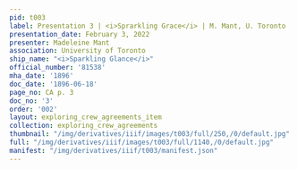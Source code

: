 ```yaml
---
pid: t003
label: Presentation 3 | <i>Sprarkling Grace</i> | M. Mant, U. Toronto | 3
presentation_date: February 3, 2022
presenter: Madeleine Mant
association: University of Toronto
ship_name: "<i>Sparkling Glance</i>"
official_number: '81538'
mha_date: '1896'
doc_date: '1896-06-18'
page_no: CA p. 3
doc_no: '3'
order: '002'
layout: exploring_crew_agreements_item
collection: exploring_crew_agreements
thumbnail: "/img/derivatives/iiif/images/t003/full/250,/0/default.jpg"
full: "/img/derivatives/iiif/images/t003/full/1140,/0/default.jpg"
manifest: "/img/derivatives/iiif/t003/manifest.json"
---
```


